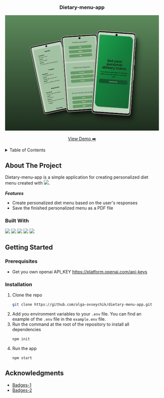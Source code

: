 
<div align="center">
  <h3 align="center">Dietary-menu-app</h3>

  <a href="https://notes-app-liard-mu.vercel.app/">
    <img src="screenshot.png" alt="Logo" width="700"">
  </a>

  <p align="center">
    <a href="https://dietary-menu-app.vercel.app/">View Demo ➡️</a>
  </p>
</div>


<details>
  <summary>Table of Contents</summary>
  <ol>
    <li>
      <a href="#about-the-project">About The Project</a>
      <ul>
        <li><a href="#built-with">Built With</a></li>
      </ul>
    </li>
    <li>
      <a href="#getting-started">Getting Started</a>
      <ul>
        <li><a href="#prerequisites">Prerequisites</a></li>
        <li><a href="#installation">Installation</a></li>
      </ul>
    </li>
    <li><a href="#acknowledgments">Acknowledgments</a></li>
  </ol>
</details>



<!-- ABOUT THE PROJECT -->
## About The Project
Dietary-menu-app is a simple application for creating personalized diet menu created with <img src="https://img.shields.io/badge/OpenAI-412991.svg?style=for-the-badge&logo=OpenAI&logoColor=white" />.</br>
</br>
***Features***
* Create personalized diet menu based on the user's responses
* Save the finished personalized menu as a PDF file

### Built With</br>

<img src="https://img.shields.io/badge/JavaScript-323330?style=for-the-badge&logo=javascript&logoColor=F7DF1E" />
<img src="https://img.shields.io/badge/HTML5-E34F26?style=for-the-badge&logo=html5&logoColor=white" />
<img src="https://img.shields.io/badge/OpenAI-412991.svg?style=for-the-badge&logo=OpenAI&logoColor=white" />
<img src="https://img.shields.io/badge/React-20232A?style=for-the-badge&logo=react&logoColor=61DAFB" />
<img src="https://img.shields.io/badge/Sass-CC6699?style=for-the-badge&logo=sass&logoColor=white" />


## Getting Started

### Prerequisites

* Get you own openai API_KEY https://platform.openai.com/api-keys
  
### Installation
1. Clone the repo
   ```sh
   git clone https://github.com/olga-ovseychik/dietary-menu-app.git
   ```
2. Add you environment variables to your `.env` file. You can find an example of the `.env` file in the `example.env` file.
3. Run the command at the root of the repository to install all dependencies
   ```sh
   npm init
   ```
5. Run the app
   ```sh
   npm start
   ```


## Acknowledgments
* [Badges-1](https://github.com/alexandresanlim/Badges4-README.md-Profile?tab=readme-ov-file#-frameworks--library-)
* [Badges-2](https://home.aveek.io/GitHub-Profile-Badges/) 


